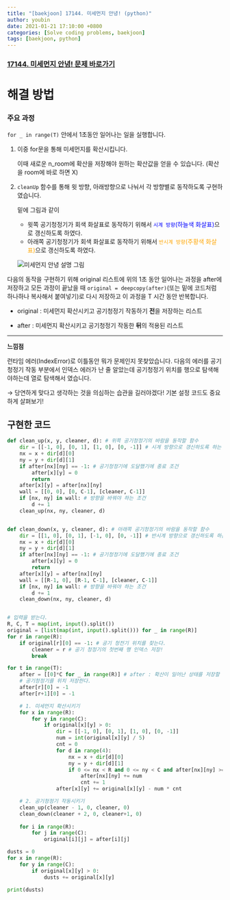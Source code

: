 ```yaml
---
title: "[baekjoon] 17144. 미세먼지 안녕! (python)"
author: youbin
date: 2021-01-21 17:10:00 +0800
categories: [Solve coding problems, baekjoon]
tags: [baekjoon, python]
---
```


### [17144. 미세먼지 안녕! 문제 바로가기](https://www.acmicpc.net/problem/17144)



# 해결 방법

### 주요 과정

`for _ in range(T)` 안에서 1초동안 일어나는 일을 실행합니다.

1. 이중 for문을 통해 미세먼지를 확산시킵니다.

   이때 새로운 n_room에 확산을 저장해야 원하는 확산값을 얻을 수 있습니다. (확산을 room에 바로 하면 X)

2. `cleanUp` 함수를 통해 윗 방향, 아래방향으로 나눠서 각 방향별로 동작하도록 구현하였습니다.

   밑에 그림과 같이 

   - 윗쪽 공기청정기가 회색 화살표로 동작하기 위해서 <span style="color:blue">`시계 방향`(하늘색 화살표)</span>으로 갱신하도록 하였다.
   - 아래쪽 공기청정기가 회색 화살표로 동작하기 위해서 <span style="color:orange">`반시계 방향`(주황색 화살표)</span>으로 갱신하도록 하였다.

   ![미세먼지 안녕 설명 그림](https://user-images.githubusercontent.com/60081201/105999536-2a6b6c00-60f1-11eb-8105-2023e0451d41.JPG)

다음의 동작을 구현하기 위해 original 리스트에 위의 1초 동안 일어나는 과정을 after에 저장하고 모든 과정이 끝났을 때 `original = deepcopy(after)`(또는 밑에 코드처럼 하나하나 복사해서 붙여넣기)로 다시 저장하고 이 과정을 T 시간 동안 반복합니다.

- original : 미세먼지 확산시키고 공기청정기 작동하기 **전**을 저장하는 리스트

- after : 미세먼지 확산시키고 공기청정기 작동한 **뒤**의 적용된 리스트

---

**느낌점**

런타임 에러(IndexError)로 이틀동안 뭐가 문제인지 못찾았습니다. 다음의 에러를 공기청정기 작동 부분에서 인덱스 에러가 난 줄 알았는데 공기청정기 위치를 행으로 탐색해야하는데 열로 탐색해서 였습니다.

→ 당연하게 맞다고 생각하는 것을 의심하는 습관을 길러야겠다! 기본 설정 코드도 중요하게 살펴보기!



## 구현한 코드

```python
def clean_up(x, y, cleaner, d): # 위쪽 공기청정기의 바람을 동작할 함수
    dir = [[-1, 0], [0, 1], [1, 0], [0, -1]] # 시계 방향으로 갱신하도록 하는 방향 순서
    nx = x + dir[d][0]
    ny = y + dir[d][1]
    if after[nx][ny] == -1: # 공기청정기에 도달했기에 종료 조건
        after[x][y] = 0
        return
    after[x][y] = after[nx][ny]
    wall = [[0, 0], [0, C-1], [cleaner, C-1]]
    if [nx, ny] in wall: # 방향을 바꿔야 하는 조건
        d += 1
    clean_up(nx, ny, cleaner, d)


def clean_down(x, y, cleaner, d): # 아래쪽 공기청정기의 바람을 동작할 함수
    dir = [[1, 0], [0, 1], [-1, 0], [0, -1]] # 반시계 방향으로 갱신하도록 하는 방향 순서
    nx = x + dir[d][0]
    ny = y + dir[d][1]
    if after[nx][ny] == -1: # 공기청정기에 도달했기에 종료 조건
        after[x][y] = 0
        return
    after[x][y] = after[nx][ny]
    wall = [[R-1, 0], [R-1, C-1], [cleaner, C-1]]
    if [nx, ny] in wall: # 방향을 바꿔야 하는 조건
        d += 1
    clean_down(nx, ny, cleaner, d)


# 입력을 받는다.
R, C, T = map(int, input().split())
original = [list(map(int, input().split())) for _ in range(R)]
for r in range(R):
    if original[r][0] == -1: # 공기 청전기 위치를 찾는다.
        cleaner = r # 공기 청정기의 첫번째 행 인덱스 저장!
        break

for t in range(T):
    after = [[0]*C for _ in range(R)] # after : 확산이 일어난 상태를 저장할 리스트
    # 공기청정기를 위치 저장한다.
    after[r][0] = -1
    after[r+1][0] = -1

    # 1. 미세먼지 확산시키기
    for x in range(R):
        for y in range(C):
            if original[x][y] > 0:
                dir = [[-1, 0], [0, 1], [1, 0], [0, -1]]
                num = int(original[x][y] / 5)
                cnt = 0
                for d in range(4):
                    nx = x + dir[d][0]
                    ny = y + dir[d][1]
                    if 0 <= nx < R and 0 <= ny < C and after[nx][ny] >= 0:
                        after[nx][ny] += num
                        cnt += 1
                after[x][y] += original[x][y] - num * cnt

    # 2. 공기청정기 작동시키기
    clean_up(cleaner - 1, 0, cleaner, 0)
    clean_down(cleaner + 2, 0, cleaner+1, 0)
    
    for i in range(R):
        for j in range(C):
            original[i][j] = after[i][j]

dusts = 0
for x in range(R):
    for y in range(C):
        if original[x][y] > 0:
            dusts += original[x][y]

print(dusts)
```
